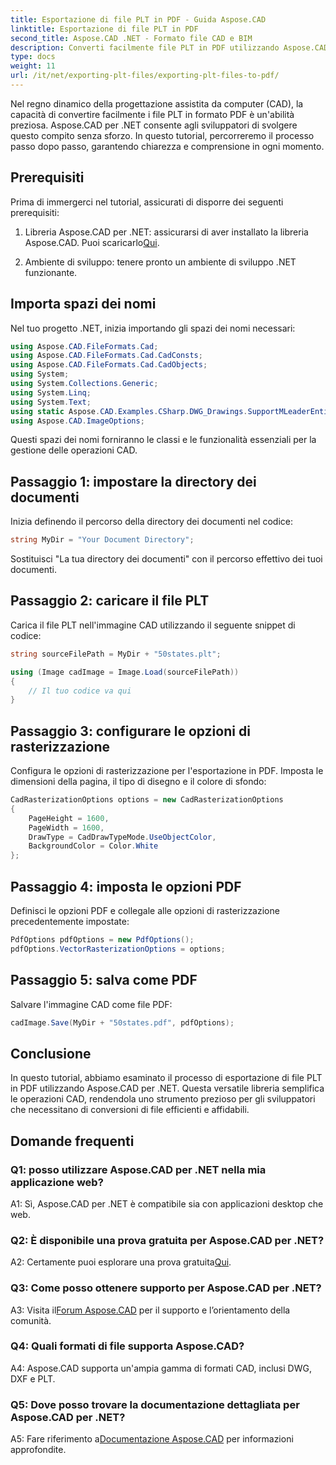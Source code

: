 ```yaml
---
title: Esportazione di file PLT in PDF - Guida Aspose.CAD
linktitle: Esportazione di file PLT in PDF
second_title: Aspose.CAD .NET - Formato file CAD e BIM
description: Converti facilmente file PLT in PDF utilizzando Aspose.CAD per .NET. Segui la nostra guida passo passo per un'integrazione perfetta e risultati affidabili.
type: docs
weight: 11
url: /it/net/exporting-plt-files/exporting-plt-files-to-pdf/
---
```

Nel regno dinamico della progettazione assistita da computer (CAD), la capacità di convertire facilmente i file PLT in formato PDF è un'abilità preziosa. Aspose.CAD per .NET consente agli sviluppatori di svolgere questo compito senza sforzo. In questo tutorial, percorreremo il processo passo dopo passo, garantendo chiarezza e comprensione in ogni momento.

## Prerequisiti

Prima di immergerci nel tutorial, assicurati di disporre dei seguenti prerequisiti:

1.  Libreria Aspose.CAD per .NET: assicurarsi di aver installato la libreria Aspose.CAD. Puoi scaricarlo[Qui](https://releases.aspose.com/cad/net/).

2. Ambiente di sviluppo: tenere pronto un ambiente di sviluppo .NET funzionante.

## Importa spazi dei nomi

Nel tuo progetto .NET, inizia importando gli spazi dei nomi necessari:

```csharp
using Aspose.CAD.FileFormats.Cad;
using Aspose.CAD.FileFormats.Cad.CadConsts;
using Aspose.CAD.FileFormats.Cad.CadObjects;
using System;
using System.Collections.Generic;
using System.Linq;
using System.Text;
using static Aspose.CAD.Examples.CSharp.DWG_Drawings.SupportMLeaderEntityForDWGFormat;
using Aspose.CAD.ImageOptions;
```

Questi spazi dei nomi forniranno le classi e le funzionalità essenziali per la gestione delle operazioni CAD.

## Passaggio 1: impostare la directory dei documenti

Inizia definendo il percorso della directory dei documenti nel codice:

```csharp
string MyDir = "Your Document Directory";
```

Sostituisci "La tua directory dei documenti" con il percorso effettivo dei tuoi documenti.

## Passaggio 2: caricare il file PLT

Carica il file PLT nell'immagine CAD utilizzando il seguente snippet di codice:

```csharp
string sourceFilePath = MyDir + "50states.plt";

using (Image cadImage = Image.Load(sourceFilePath))
{
    // Il tuo codice va qui
}
```

## Passaggio 3: configurare le opzioni di rasterizzazione

Configura le opzioni di rasterizzazione per l'esportazione in PDF. Imposta le dimensioni della pagina, il tipo di disegno e il colore di sfondo:

```csharp
CadRasterizationOptions options = new CadRasterizationOptions
{
    PageHeight = 1600,
    PageWidth = 1600,
    DrawType = CadDrawTypeMode.UseObjectColor,
    BackgroundColor = Color.White
};
```

## Passaggio 4: imposta le opzioni PDF

Definisci le opzioni PDF e collegale alle opzioni di rasterizzazione precedentemente impostate:

```csharp
PdfOptions pdfOptions = new PdfOptions();
pdfOptions.VectorRasterizationOptions = options;
```

## Passaggio 5: salva come PDF

Salvare l'immagine CAD come file PDF:

```csharp
cadImage.Save(MyDir + "50states.pdf", pdfOptions);
```

## Conclusione

In questo tutorial, abbiamo esaminato il processo di esportazione di file PLT in PDF utilizzando Aspose.CAD per .NET. Questa versatile libreria semplifica le operazioni CAD, rendendola uno strumento prezioso per gli sviluppatori che necessitano di conversioni di file efficienti e affidabili.

## Domande frequenti

### Q1: posso utilizzare Aspose.CAD per .NET nella mia applicazione web?

A1: Sì, Aspose.CAD per .NET è compatibile sia con applicazioni desktop che web.

### Q2: È disponibile una prova gratuita per Aspose.CAD per .NET?

 A2: Certamente puoi esplorare una prova gratuita[Qui](https://releases.aspose.com/).

### Q3: Come posso ottenere supporto per Aspose.CAD per .NET?

 A3: Visita il[Forum Aspose.CAD](https://forum.aspose.com/c/cad/19) per il supporto e l’orientamento della comunità.

### Q4: Quali formati di file supporta Aspose.CAD?

A4: Aspose.CAD supporta un'ampia gamma di formati CAD, inclusi DWG, DXF e PLT.

### Q5: Dove posso trovare la documentazione dettagliata per Aspose.CAD per .NET?

 A5: Fare riferimento a[Documentazione Aspose.CAD](https://reference.aspose.com/cad/net/) per informazioni approfondite.